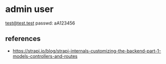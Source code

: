 # admin user
test@test.test
passwd: aA123456


## references
- https://strapi.io/blog/strapi-internals-customizing-the-backend-part-1-models-controllers-and-routes